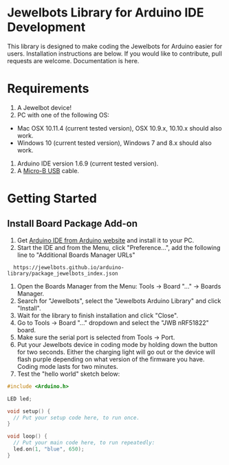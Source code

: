 # Jewelbots Library for Arduino IDE Development


This library is designed to make coding the Jewelbots for Arduino easier for users. Installation instructions are below. If you would like to contribute, pull requests are welcome. Documentation is here.

# Requirements


1. A Jewelbot device!
1. PC with one of the following OS:
  - Mac OSX 10.11.4 (current tested version), OSX 10.9.x, 10.10.x should also work.
  - Windows 10 (current tested version), Windows 7 and 8.x should also work.
1. Arduino IDE version 1.6.9 (current tested version).
1. A [Micro-B USB](https://upload.wikimedia.org/wikipedia/commons/d/db/MicroB_USB_Plug.jpg) cable.

# Getting Started


## Install Board Package Add-on

1. Get [Arduino IDE from Arduino website](http://arduino.cc/en/Main/Software) and install it to your PC.
1. Start the IDE and from the Menu, click "Preference...", add the following line to "Additional Boards Manager URLs"
  ```
	https://jewelbots.github.io/arduino-library/package_jewelbots_index.json  
  ```

1. Open the Boards Manager from the Menu: Tools -> Board "..." -> Boards Manager.
1. Search for "Jewelbots", select the "Jewelbots Arduino Library" and click "Install".
1. Wait for the library to finish installation and click "Close".
1. Go to Tools -> Board "..." dropdown and select the "JWB nRF51822" board.
1. Make sure the serial port is selected from Tools -> Port.
1. Put your Jewelbots device in coding mode by holding down the button for two seconds. Either the charging light will go out or the device will flash purple depending on what version of the firmware you have. Coding mode lasts for two minutes.
1. Test the "hello world" sketch below:

```c
#include <Arduino.h>

LED led;

void setup() {
  // Put your setup code here, to run once.
}

void loop() {
  // Put your main code here, to run repeatedly:
  led.on(1, "blue", 650);
}
```
